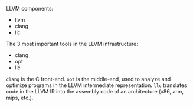 

LLVM components:
- llvm
- clang
- llc

The 3 most important tools in the LLVM infrastructure:
- clang
- opt
- llc

`clang` is the C front-end. `opt` is the middle-end, used to analyze and optimize programs in the LLVM intermediate representation. `llc` translates code in the LLVM IR into the assembly code of an architecture (x86, arm, mips, etc.).
